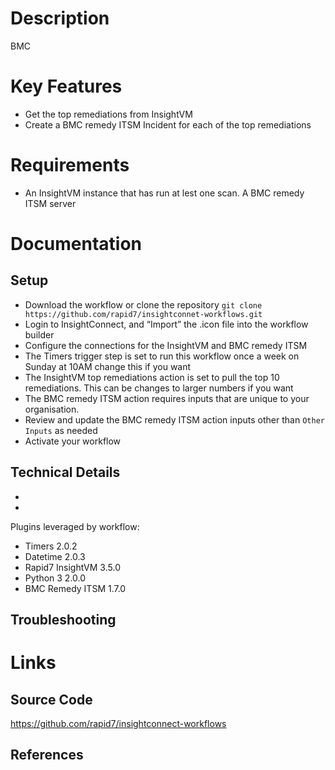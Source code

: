 # Description

BMC

# Key Features

* Get the top remediations from InsightVM
* Create a BMC remedy ITSM Incident for each of the top remediations

# Requirements

* An InsightVM instance that has run at lest one scan. A BMC remedy ITSM server

# Documentation

## Setup

* Download the workflow or clone the repository `git clone https://github.com/rapid7/insightconnet-workflows.git`
* Login to InsightConnect, and “Import” the .icon file into the workflow builder
* Configure the connections for the InsightVM and BMC remedy ITSM
* The Timers trigger step is set to run this workflow once a week on Sunday at 10AM change this if you want
* The InsightVM top remediations action is set to pull the top 10 remediations. This can be changes to larger numbers if you want
* The BMC remedy ITSM action requires inputs that are unique to your organisation.
* Review and update the BMC remedy ITSM action inputs other than `Other Inputs` as needed
* Activate your workflow


## Technical Details

*
*

Plugins leveraged by workflow:

* Timers 2.0.2
* Datetime 2.0.3
* Rapid7 InsightVM 3.5.0
* Python 3 2.0.0
* BMC Remedy ITSM 1.7.0

## Troubleshooting

# Links

## Source Code

https://github.com/rapid7/insightconnect-workflows

## References

